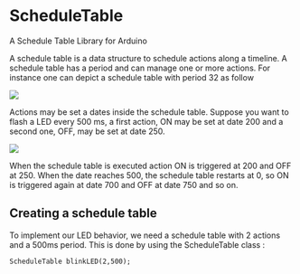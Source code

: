 # ScheduleTable

A Schedule Table Library for Arduino

A schedule table is a data structure to schedule actions along a timeline.
A schedule table has a period and can manage one or more actions.
For instance one can depict a schedule table with period 32 as follow

<img src="https://dl.dropboxusercontent.com/u/67740546/st.png">

Actions may be set a dates inside the schedule table.
Suppose you want to flash a LED every 500 ms, a first action, ON may be set
at date 200 and a second one, OFF, may be set at date 250.

<img src="https://dl.dropboxusercontent.com/u/67740546/sta.png">

When the schedule table is executed action ON is triggered at 200 and OFF at
250. When the date reaches 500, the schedule table restarts at 0, so ON is
triggered again at date 700 and OFF at date 750 and so on.

## Creating a schedule table

To implement our LED behavior, we need a schedule table with 2 actions and a
500ms period. This is done by using the ScheduleTable class :

```
ScheduleTable blinkLED(2,500);
```
 